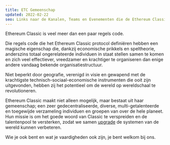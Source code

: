 ```yaml
---
title: ETC Gemeenschap
updated: 2022-02-22
seo: Links naar de Kanalen, Teams en Evenementen die de Ethereum Classic gemeenschap vormen. Doe mee!
---
```


Ethereum Classic is veel meer dan een paar regels code.

Die regels code die het Ethereum Classic protocol definiëren hebben een magische eigenschap die, dankzij economische prikkels en speltheorie, anderszins totaal ongerelateerde individuen in staat stellen samen te komen en zich veel effectiever, vreedzamer en krachtiger te organiseren dan enige andere vandaag bekende organisatiestructuur.

Niet beperkt door geografie, verenigd in visie en gewapend met de krachtigste technisch-sociaal-economische instrumenten die ooit zijn uitgevonden, hebben zij het potentieel om de wereld op wereldschaal te revolutioneren.

Ethereum Classic maakt niet alleen mogelijk, maar bestaat uit haar gemeenschap; een zeer gedecentraliseerde, diverse, multi-getalenteerde en toegewijde verzameling individuen en groepen van over de hele planeet. Hun missie is om het goede woord van Classic te verspreiden en de talentenpool te versterken, zodat we samen [upgrade](/why-classic/code-is-law) de systemen van de wereld kunnen verbeteren.

Wie je ook bent en wat je vaardigheden ook zijn, je bent welkom bij ons.
